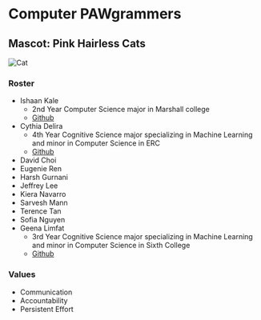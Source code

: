 # Computer PAWgrammers

## Mascot: Pink Hairless Cats
![Cat](cat.heic)

### Roster
* Ishaan Kale
  * 2nd Year Computer Science major in Marshall college
  * [Github](https://github.com/ikale1234/)
* Cythia Delira
  * 4th Year Cognitive Science major specializing in Machine Learning and minor in Computer Science in ERC
  * [Github](https://github.com/cdelira9)
* David Choi
* Eugenie Ren
* Harsh Gurnani
* Jeffrey Lee
* Kiera Navarro
* Sarvesh Mann
* Terence Tan
* Sofia Nguyen
* Geena Limfat
  * 3rd Year Cognitive Science major specializing in Machine Learning and minor in Computer Science in Sixth College
  * [Github](https://github.com/geenalimfat)

### Values
* Communication
* Accountability
* Persistent Effort

